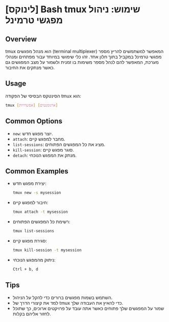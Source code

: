 # [לינוקס] Bash tmux שימוש: ניהול מפגשי טרמינל

## Overview
tmux הוא מנהל מפגשים (terminal multiplexer) המאפשר למשתמשים להריץ מספר מפגשי טרמינל במקביל בתוך חלון אחד. זהו כלי שימושי במיוחד עבור מפתחים ומנהלי מערכת, המאפשר להם לנהל מספר משימות בו זמנית ולשמור על מצב המפגשים גם כאשר מנתקים את החיבור.

## Usage
הסינטקס הבסיסי של הפקודה tmux הוא:

```bash
tmux [אפשרויות] [ארגומנטים]
```

## Common Options
- `new`: יוצר מפגש חדש.
- `attach`: מחבר למפגש קיים.
- `list-sessions`: מציג את כל המפגשים הפתוחים.
- `kill-session`: סוגר מפגש קיים.
- `detach`: מנתק את המפגש הנוכחי.

## Common Examples
- יצירת מפגש חדש:
  ```bash
  tmux new -s mysession
  ```

- חיבור למפגש קיים:
  ```bash
  tmux attach -t mysession
  ```

- רשימת כל המפגשים הפתוחים:
  ```bash
  tmux list-sessions
  ```

- סגירת מפגש קיים:
  ```bash
  tmux kill-session -t mysession
  ```

- ניתוק מהמפגש הנוכחי:
  ```bash
  Ctrl + b, d
  ```

## Tips
- השתמש בשמות מפגשים ברורים כדי להקל על הניהול.
- למד את קיצורי הדרך של tmux כדי להאיץ את העבודה שלך.
- שמור על המפגשים שלך פתוחים כאשר אתה עובד על פרויקטים ארוכים, כך שתוכל לחזור אליהם בקלות.